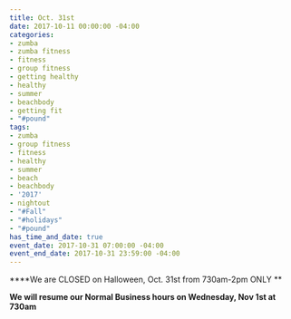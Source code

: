 ```yaml
---
title: Oct. 31st
date: 2017-10-11 00:00:00 -04:00
categories:
- zumba
- zumba fitness
- fitness
- group fitness
- getting healthy
- healthy
- summer
- beachbody
- getting fit
- "#pound"
tags:
- zumba
- group fitness
- fitness
- healthy
- summer
- beach
- beachbody
- '2017'
- nightout
- "#Fall"
- "#holidays"
- "#pound"
has_time_and_date: true
event_date: 2017-10-31 07:00:00 -04:00
event_end_date: 2017-10-31 23:59:00 -04:00
---
```


****We are CLOSED on Halloween, Oct. 31st from 730am-2pm ONLY
**

**We will resume our Normal Business hours on Wednesday, Nov 1st at 730am**


